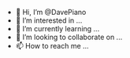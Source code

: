 - 👋 Hi, I’m @DavePiano
- 👀 I’m interested in ...
- 🌱 I’m currently learning ...
- 💞️ I’m looking to collaborate on ...
- 📫 How to reach me ...

<!---
DavePiano/DavePiano is a ✨ special ✨ repository because its `README.md` (this file) appears on your GitHub profile.
You can click the Preview link to take a look at your changes.
--->
